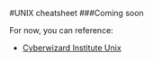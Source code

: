 #UNIX cheatsheet
###Coming soon

For now, you can reference:

- [Cyberwizard Institute Unix](https://github.com/cyberwizardinstitute/workshops/blob/master/unix.markdown)